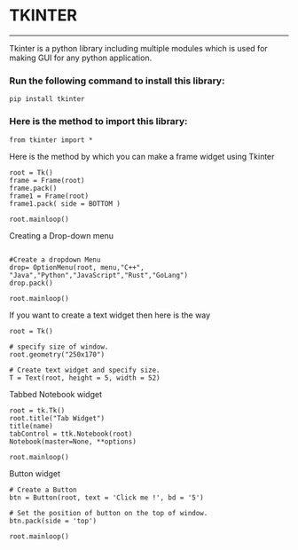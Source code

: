 <!-- commented in the old readme ... has to be added -->
# **TKINTER**
***

Tkinter is a python library including multiple modules which is used for making GUI for any python application.

### Run the following command to install this library:
```
pip install tkinter
```
### Here is the method to import this library:
```
from tkinter import *
```
Here is the method by  which you can make a frame widget using Tkinter
```
root = Tk()
frame = Frame(root)
frame.pack()
frame1 = Frame(root)
frame1.pack( side = BOTTOM )

root.mainloop()
```
Creating a Drop-down menu
```

#Create a dropdown Menu
drop= OptionMenu(root, menu,"C++", "Java","Python","JavaScript","Rust","GoLang")
drop.pack()

root.mainloop()
```
If you want to create a text widget then here is the way
```
root = Tk()
 
# specify size of window.
root.geometry("250x170")
 
# Create text widget and specify size.
T = Text(root, height = 5, width = 52)
```
 Tabbed Notebook  widget
```
root = tk.Tk()
root.title("Tab Widget")
title(name)
tabControl = ttk.Notebook(root)
Notebook(master=None, **options)

root.mainloop()
```
 Button widget

```
# Create a Button
btn = Button(root, text = 'Click me !', bd = '5')
 
# Set the position of button on the top of window.  
btn.pack(side = 'top')   
 
root.mainloop()
```



